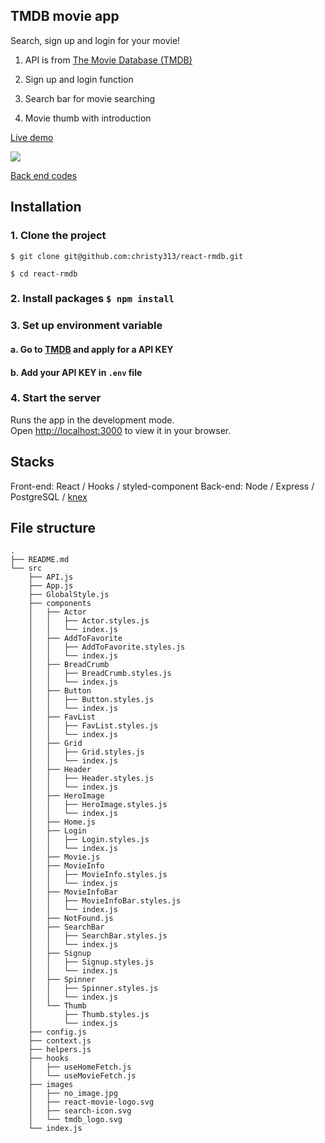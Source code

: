 ## TMDB movie app 

Search, sign up and login for your movie!

1. API is from [The Movie Database (TMDB)](https://www.themoviedb.org/)

2. Sign up and login function

3. Search bar for movie searching

4. Movie thumb with introduction

[Live demo](https://ilovemovie.netlify.app/)

![](./public/react-rmdb.gif)

[Back end codes](https://github.com/christy313/react-rmdb-backend)

## Installation

### 1. Clone the project

`$ git clone git@github.com:christy313/react-rmdb.git`

`$ cd react-rmdb`

### 2. Install packages `$ npm install`

### 3. Set up environment variable

#### a. Go to [TMDB](https://www.themoviedb.org/signup) and apply for a API KEY

#### b. Add your API KEY in `.env` file

### 4. Start the server

Runs the app in the development mode.\
Open [http://localhost:3000](http://localhost:3000) to view it in your browser.

## Stacks

Front-end: React / Hooks / styled-component 
Back-end: Node / Express / PostgreSQL / [knex](https://knexjs.org/)

## File structure

```
.
├── README.md
└── src
    ├── API.js
    ├── App.js
    ├── GlobalStyle.js
    ├── components
    │   ├── Actor
    │   │   ├── Actor.styles.js
    │   │   └── index.js
    │   ├── AddToFavorite
    │   │   ├── AddToFavorite.styles.js
    │   │   └── index.js
    │   ├── BreadCrumb
    │   │   ├── BreadCrumb.styles.js
    │   │   └── index.js
    │   ├── Button
    │   │   ├── Button.styles.js
    │   │   └── index.js
    │   ├── FavList
    │   │   ├── FavList.styles.js
    │   │   └── index.js
    │   ├── Grid
    │   │   ├── Grid.styles.js
    │   │   └── index.js
    │   ├── Header
    │   │   ├── Header.styles.js
    │   │   └── index.js
    │   ├── HeroImage
    │   │   ├── HeroImage.styles.js
    │   │   └── index.js
    │   ├── Home.js
    │   ├── Login
    │   │   ├── Login.styles.js
    │   │   └── index.js
    │   ├── Movie.js
    │   ├── MovieInfo
    │   │   ├── MovieInfo.styles.js
    │   │   └── index.js
    │   ├── MovieInfoBar
    │   │   ├── MovieInfoBar.styles.js
    │   │   └── index.js
    │   ├── NotFound.js
    │   ├── SearchBar
    │   │   ├── SearchBar.styles.js
    │   │   └── index.js
    │   ├── Signup
    │   │   ├── Signup.styles.js
    │   │   └── index.js
    │   ├── Spinner
    │   │   ├── Spinner.styles.js
    │   │   └── index.js
    │   └── Thumb
    │       ├── Thumb.styles.js
    │       └── index.js
    ├── config.js
    ├── context.js
    ├── helpers.js
    ├── hooks
    │   ├── useHomeFetch.js
    │   └── useMovieFetch.js
    ├── images
    │   ├── no_image.jpg
    │   ├── react-movie-logo.svg
    │   ├── search-icon.svg
    │   └── tmdb_logo.svg
    └── index.js
```
